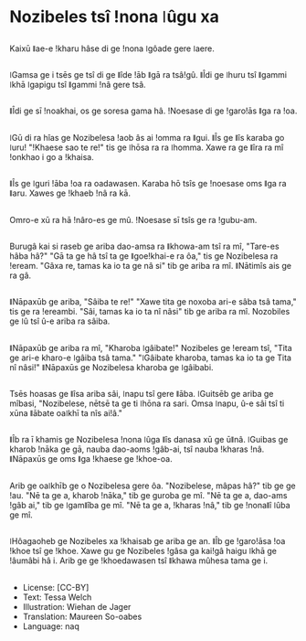 # Nozibeles tsî ǃnona ǀûgu xa

##
Kaixū ǁae-e ǃkharu hâse di ge ǃnona ǀgôade gere ǀaere.

##
ǀGamsa ge i tsēs ge tsî di ge ǁîde ǃāb ǁgā ra tsâǃgû. ǁÎdi ge ǀhuru tsî ǁgammi ǀkhā ǀgapigu tsî ǁgammi ǃnâ gere tsâ.

##
ǁÎdi ge sī ǃnoakhai, os ge soresa gama hâ. ǃNoesase di ge ǃgaroǃās ǁga ra ǃoa.

##
ǀGū di ra hîas ge Nozibelesa ǃaob âs ai ǃomma ra ǁgui. ǁÎs ge ǁîs karaba go ǀuru! "ǃKhaese sao te re!" tis ge ǀhōsa ra ra ǀhomma. Xawe ra ge ǁîra ra mî ǃonkhao i go a ǃkhaisa.

##
ǁÎs ge ǀguri ǃāba ǃoa ra oadawasen. Karaba hō tsîs ge ǃnoesase oms ǁga ra ǁaru. Xawes ge ǃkhaeb ǃnâ ra kā.

##
Omro-e xū ra hā ǃnâro-es ge mû. ǃNoesase sī tsîs ge ra ǃgubu-am.

##
Burugâ kai si raseb ge ariba dao-amsa ra ǁkhowa-am tsî ra mî, "Tare-es hâba hâ?" "Gā ta ge hâ tsî ta ge ǁgoeǃkhai-e ra ôa," tis ge Nozibelesa ra ǃeream. "Gâxa re, tamas ka io ta ge nâ si" tib ge ariba ra mî. ǁNātimîs ais ge ra gâ.

##
ǁNāpaxūb ge ariba, "Sâiba te re!" "Xawe tita ge noxoba ari-e sâba tsâ tama," tis ge ra ǃereambi. "Sâi, tamas ka io ta nî nâsi" tib ge ariba ra mî. Nozobiles ge ǀû tsî û-e ariba ra sâiba.

##
ǁNāpaxūb ge ariba ra mî, "Kharoba ǀgâibate!" Nozibeles ge ǃeream tsî, "Tita ge ari-e kharo-e ǀgâiba tsâ tama." "ǀGâibate kharoba, tamas ka io ta ge Tita nî nâsi!" ǁNāpaxūs ge Nozibelesa kharoba ge ǀgâibabi.

##
Tsēs hoasas ge ǁîsa ariba sâi, ǀnapu tsî gere ǁāba. ǀGuitsēb ge ariba ge mîbasi, "Nozibelese, nētsē ta ge ti ǀhōna ra sari. Omsa ǀnapu, û-e sâi tsî ti xūna ǁābate oaǀkhī ta nîs aiǃâ."

##
ǁÎb ra ī khamis ge Nozibelesa ǃnona ǀûga ǁîs danasa xū ge ūǁnâ. ǀGuibas ge kharob ǃnāka ge gā, nauba dao-aoms ǃgâb-ai, tsî nauba ǃkharas ǃnâ. ǁNāpaxūs ge oms ǁga ǃkhaese ge ǃkhoe-oa.

##
Arib ge oaǀkhīb ge o Nozibelesa gere ôa. "Nozibelese, mâpas hâ?" tib ge ge ǃau. "Nē ta ge a, kharob ǃnāka," tib ge guroba ge mî. "Nē ta ge a, dao-ams ǃgâb ai," tib ge ǀgamǁîba ge mî. "Nē ta ge a, ǃkharas ǃnâ," tib ge ǃnonaǁî ǀûba ge mî.

##
ǀHôagaoheb ge Nozibeles xa ǃkhaisab ge ariba ge an. ǁÎb ge ǃgaroǃāsa ǃoa ǃkhoe tsî ge ǃkhoe. Xawe gu ge Nozibeles ǃgâsa ga kaiǃgâ haigu ǀkhā ge ǃâumâbi hâ i. Arib ge ge ǃkhoedawasen tsî ǁkhawa mûhesa tama ge i.

##
* License: [CC-BY]
* Text: Tessa Welch
* Illustration: Wiehan de Jager
* Translation: Maureen So-oabes
* Language: naq
